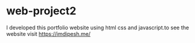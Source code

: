 # web-project2
I developed this portfolio website using html css and javascript.to see the website visit https://imdipesh.me/
